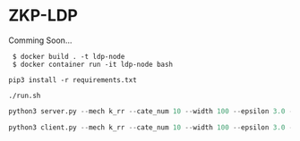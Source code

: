 # ZKP-LDP

Comming Soon...

```shell
 $ docker build . -t ldp-node
 $ docker container run -it ldp-node bash
 ```

```shell
pip3 install -r requirements.txt
```

```shell
./run.sh
```

```python:server.py
python3 server.py --mech k_rr --cate_num 10 --width 100 --epsilon 3.0 --port 50006 --address 127.0.0.1
```
```python:client.py
python3 client.py --mech k_rr --cate_num 10 --width 100 --epsilon 3.0 --port 50006 --address 127.0.0.1 --sensitive_value 9
```

